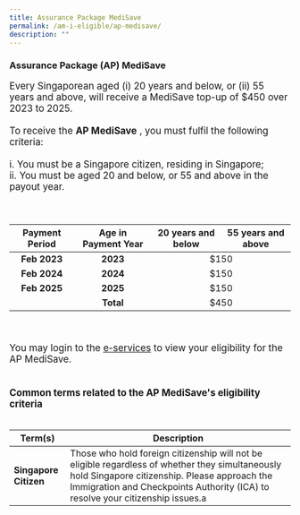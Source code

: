 ```yaml
---
title: Assurance Package MediSave
permalink: /am-i-eligible/ap-medisave/
description: ""
---
```

### Assurance Package (AP) MediSave ###

<font style="font-size:17px"> Every Singaporean aged (i) 20 years and below, or (ii) 55 years and above, will receive a MediSave top-up of $450 over 2023 to 2025. 
<br><br>
	To receive the <b>AP MediSave</b> , you must fulfil the following criteria:<br><br>
i. You must be a Singapore citizen, residing in Singapore;<br>
ii. You must be aged 20 and below, or 55 and above in the payout year.<br><br><br>
	<table>
<thead>
				<th style="text-align:center; vertical-align:middle">Payment Period</th>
		<th style="text-align:center; vertical-align:middle">Age in Payment Year</th>
		<th style="text-align:center; vertical-align:middle" rowspan="2">20 years and below</th>
		<th style="text-align:center; vertical-align:middle">55 years and above</th>
</thead>
<tbody>
  <tr>
		<td style="text-align:center; vertical-align:middle"><b>Feb 2023</b>
		</td><td style="text-align:center; vertical-align:middle"><b>2023</b></td>
    <td colspan="2" style="text-align:center; vertical-align:middle">$150</td>
  </tr>
	  <tr>
    <td style="text-align:center; vertical-align:middle"><b>Feb 2024</b><td style="text-align:center; vertical-align:middle"><b>2024</b></td>
     <td colspan="2" style="text-align:center; vertical-align:middle">$150</td>
  </tr>
	  <tr>
    <td style="text-align:center; vertical-align:middle"><b>Feb 2025</b>
			<td style="text-align:center; vertical-align:middle"><b>2025</b></td>
    <td colspan="2" style="text-align:center; vertical-align:middle">$150</td>
  </tr>
	  <tr>
    <td style="text-align:center; vertical-align:middle"><b> </b>
			<td style="text-align:center; vertical-align:middle"><b>Total</b></td>
    <td colspan="2" style="text-align:center; vertical-align:middle">$450</td> 
	</tr>
  </tbody>
</table><br><br>
You may login to the <a href="https://www.govpayouts.gov.sg/cds/ap/login" class="hyperlink">e-services</a> to view your eligibility for the AP MediSave.<br><br><br>
<b>Common terms related to the AP MediSave's eligibility criteria</b><br><br>
<table>
<thead>
  <tr>
		<th style="width:20%"><b>Term(s)</b></th>
		<th><b>Description</b></th>
  </tr>
</thead>
<tbody>
  <tr>
		<td><b>Singapore Citizen</b></td>
    <td>Those who hold foreign citizenship will not be eligible regardless of whether they simultaneously hold Singapore citizenship. Please approach the Immigration and Checkpoints Authority (ICA) to resolve your citizenship issues.a</td>
	</tr><tr></tr>
</tbody>
</table>